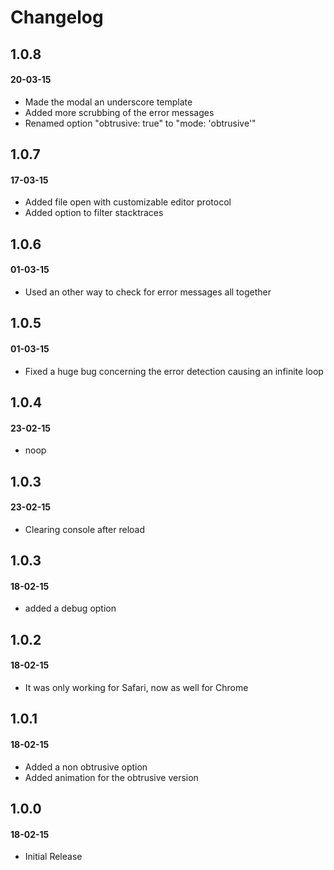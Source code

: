 # Changelog


## 1.0.8
#### 20-03-15
- Made the modal an underscore template
- Added more scrubbing of the error messages
- Renamed option "obtrusive: true" to "mode: 'obtrusive'"

## 1.0.7
#### 17-03-15
- Added file open with customizable editor protocol
- Added option to filter stacktraces

## 1.0.6
#### 01-03-15
- Used an other way to check for error messages all together

## 1.0.5
#### 01-03-15
- Fixed a huge bug concerning the error detection causing an infinite loop

## 1.0.4
#### 23-02-15
- noop

## 1.0.3
#### 23-02-15
- Clearing console after reload

## 1.0.3
#### 18-02-15
- added a debug option

## 1.0.2
#### 18-02-15
- It was only working for Safari, now as well for Chrome

## 1.0.1
#### 18-02-15
- Added a non obtrusive option
- Added animation for the obtrusive version

## 1.0.0
#### 18-02-15
- Initial Release


